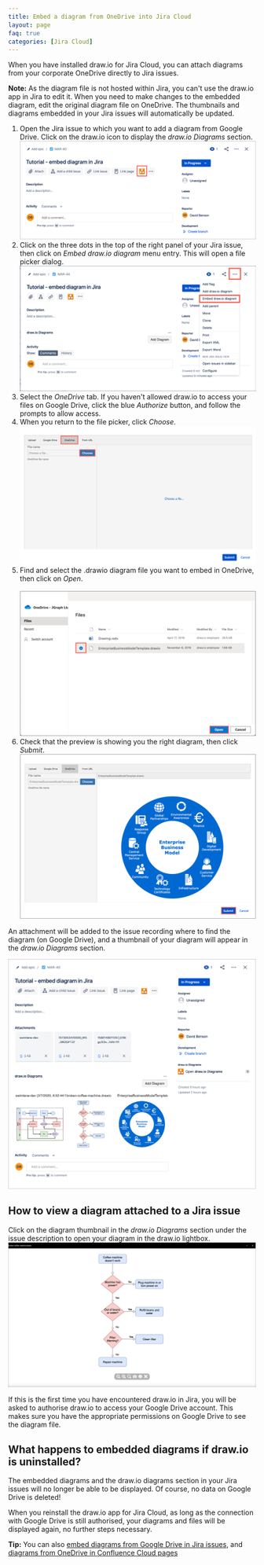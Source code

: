 ```yaml
---
title: Embed a diagram from OneDrive into Jira Cloud
layout: page
faq: true
categories: [Jira Cloud]
---
```


When you have installed draw.io for Jira Cloud, you can attach diagrams from your corporate OneDrive directly to Jira issues.

**Note:** As the diagram file is not hosted within Jira, you can't use the draw.io app in Jira to edit it. When you need to make changes to the embedded diagram, edit the original diagram file on OneDrive. The thumbnails and diagrams embedded in your Jira issues will automatically be updated.

1. Open the Jira issue to which you want to add a diagram from Google Drive. Click on the draw.io icon to display the _draw.io Diagrams_ section.
<br /><img src="/assets/img/blog/jira-cloud-display-drawio-section.png" style="max-width:100%;height:auto;" alt="Display the draw.io diagrams section in your Jira Cloud tickets">
2. Click on the three dots in the top of the right panel of your Jira issue, then click on _Embed draw.io diagram_ menu entry. This will open a file picker dialog.
<br /><img src="/assets/img/blog/jira-cloud-embed-diagram.png" style="max-width:100%;height:auto;" alt="Click on Embed draw.io diagram via the issue actions menu to open the file picker">
3. Select the _OneDrive_ tab. If you haven't allowed draw.io to access your files on Google Drive, click the blue _Authorize_ button, and follow the prompts to allow access.
4. When you return to the file picker, click _Choose_.
<br /><img src="/assets/img/blog/jira-cloud-choose-diagram-onedrive.png" style="max-width:100%;height:auto;" alt="Click Choose to look for the .drawio diagram file in your Google Drive">
5. Find and select the .drawio diagram file you want to embed in OneDrive, then click on _Open_.  
<br /><img src="/assets/img/blog/jira-cloud-select-diagram-onedrive.png" style="max-width:100%;height:auto;" alt="Double click on the diagram you want to add to your issue">
6. Check that the preview is showing you the right diagram, then click _Submit_.
<br /><img src="/assets/img/blog/jira-cloud-preview-onedrive-diagram-submit.png" style="max-width:100%;height:auto;" alt="Check the preview of your .drawio diagram file on Google Drive">

An attachment will be added to the issue recording where to find the diagram (on Google Drive), and a thumbnail of your diagram will appear in the _draw.io Diagrams_ section.

<img src="/assets/img/blog/jira-cloud-drawio-diagrams.png" style="max-width:100%;height:auto;" alt="Diagrams on a Jira Cloud issue - from Google Drive, One Drive and stored on the ticket itself">

## How to view a diagram attached to a Jira issue

Click on the diagram thumbnail in the _draw.io Diagrams_ section under the issue description to open your diagram in the draw.io lightbox.
<br /><img src="/assets/img/blog/jira-cloud-drawio-lightbox.png" style="max-width:100%;height:auto;" alt="After clicking on a diagram thumbnail, it will open in the draw.io lightbox">

If this is the first time you have encountered draw.io in Jira, you will be asked to authorise draw.io to access your Google Drive account. This makes sure you have the appropriate permissions on Google Drive to see the diagram file.

## What happens to embedded diagrams if draw.io is uninstalled?

The embedded diagrams and the draw.io diagrams section in your Jira issues will no longer be able to be displayed. Of course, no data on Google Drive is deleted!

When you reinstall the draw.io app for Jira Cloud, as long as the connection with Google Drive is still authorised, your diagrams and files will be displayed again, no further steps necessary.

**Tip:** You can also [embed diagrams from Google Drive in Jira issues](/doc/faq/embed-diagram-googledrive-jira-cloud.html), and [diagrams from OneDrive in Confluence Cloud pages](/doc/faq/embed-diagram-onedrive-confluence-cloud.html)
